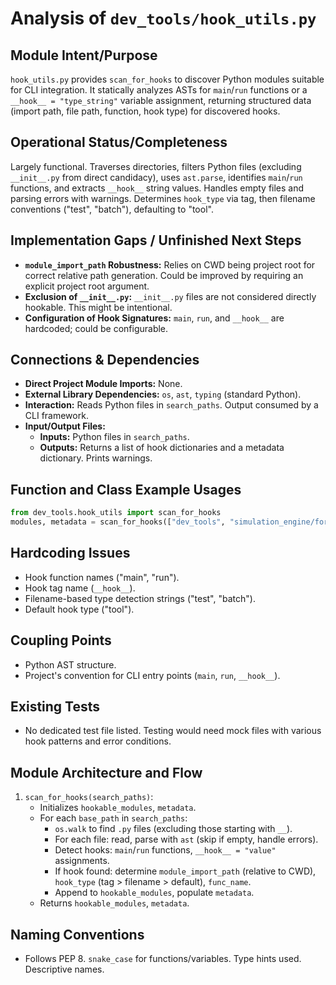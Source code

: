 # Analysis of `dev_tools/hook_utils.py`

## Module Intent/Purpose
`hook_utils.py` provides `scan_for_hooks` to discover Python modules suitable for CLI integration. It statically analyzes ASTs for `main`/`run` functions or a `__hook__ = "type_string"` variable assignment, returning structured data (import path, file path, function, hook type) for discovered hooks.

## Operational Status/Completeness
Largely functional. Traverses directories, filters Python files (excluding `__init__.py` from direct candidacy), uses `ast.parse`, identifies `main`/`run` functions, and extracts `__hook__` string values. Handles empty files and parsing errors with warnings. Determines `hook_type` via tag, then filename conventions ("test", "batch"), defaulting to "tool".

## Implementation Gaps / Unfinished Next Steps
- **`module_import_path` Robustness:** Relies on CWD being project root for correct relative path generation. Could be improved by requiring an explicit project root argument.
- **Exclusion of `__init__.py`:** `__init__.py` files are not considered directly hookable. This might be intentional.
- **Configuration of Hook Signatures:** `main`, `run`, and `__hook__` are hardcoded; could be configurable.

## Connections & Dependencies
- **Direct Project Module Imports:** None.
- **External Library Dependencies:** `os`, `ast`, `typing` (standard Python).
- **Interaction:** Reads Python files in `search_paths`. Output consumed by a CLI framework.
- **Input/Output Files:**
    - **Inputs:** Python files in `search_paths`.
    - **Outputs:** Returns a list of hook dictionaries and a metadata dictionary. Prints warnings.

## Function and Class Example Usages
```python
from dev_tools.hook_utils import scan_for_hooks
modules, metadata = scan_for_hooks(["dev_tools", "simulation_engine/forecasting"])
```

## Hardcoding Issues
- Hook function names ("main", "run").
- Hook tag name (`__hook__`).
- Filename-based type detection strings ("test", "batch").
- Default hook type ("tool").

## Coupling Points
- Python AST structure.
- Project's convention for CLI entry points (`main`, `run`, `__hook__`).

## Existing Tests
- No dedicated test file listed. Testing would need mock files with various hook patterns and error conditions.

## Module Architecture and Flow
1.  `scan_for_hooks(search_paths)`:
    - Initializes `hookable_modules`, `metadata`.
    - For each `base_path` in `search_paths`:
        - `os.walk` to find `.py` files (excluding those starting with `__`).
        - For each file: read, parse with `ast` (skip if empty, handle errors).
        - Detect hooks: `main`/`run` functions, `__hook__ = "value"` assignments.
        - If hook found: determine `module_import_path` (relative to CWD), `hook_type` (tag > filename > default), `func_name`.
        - Append to `hookable_modules`, populate `metadata`.
    - Returns `hookable_modules`, `metadata`.

## Naming Conventions
- Follows PEP 8. `snake_case` for functions/variables. Type hints used. Descriptive names.